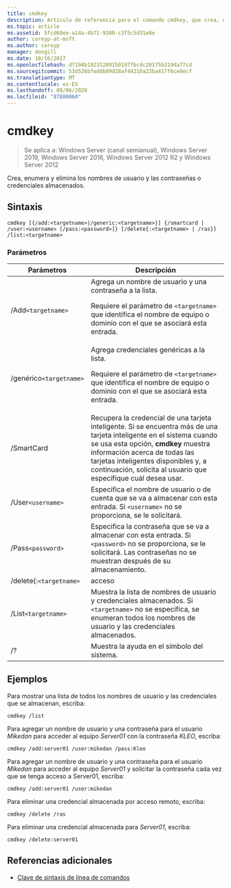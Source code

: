 ```yaml
---
title: cmdkey
description: Artículo de referencia para el comando cmdkey, que crea, enumera y elimina nombres de usuario y contraseñas almacenados, o credenciales.
ms.topic: article
ms.assetid: 5fcd68ee-a14a-4b71-9300-c3f5c5d31e8e
author: coreyp-at-msft
ms.author: coreyp
manager: dongill
ms.date: 10/16/2017
ms.openlocfilehash: d7194b19231209150197fbc4c20175b319da77cd
ms.sourcegitcommit: 53d526bfeddb89d28af44210a23ba417f6ce0ecf
ms.translationtype: MT
ms.contentlocale: es-ES
ms.lasthandoff: 08/06/2020
ms.locfileid: "87880060"
---
```

# <a name="cmdkey"></a>cmdkey

> Se aplica a: Windows Server (canal semianual), Windows Server 2019, Windows Server 2016, Windows Server 2012 R2 y Windows Server 2012

Crea, enumera y elimina los nombres de usuario y las contraseñas o credenciales almacenados.

## <a name="syntax"></a>Sintaxis

```
cmdkey [{/add:<targetname>|/generic:<targetname>}] {/smartcard | /user:<username> [/pass:<password>]} [/delete{:<targetname> | /ras}] /list:<targetname>
```

### <a name="parameters"></a>Parámetros

| Parámetros | Descripción |
| ---------- | ----------- |
| /Add`<targetname>` | Agrega un nombre de usuario y una contraseña a la lista.<p>Requiere el parámetro de `<targetname>` que identifica el nombre de equipo o dominio con el que se asociará esta entrada. |
| /genérico`<targetname>` | Agrega credenciales genéricas a la lista.<p>Requiere el parámetro de `<targetname>` que identifica el nombre de equipo o dominio con el que se asociará esta entrada. |
| /SmartCard | Recupera la credencial de una tarjeta inteligente. Si se encuentra más de una tarjeta inteligente en el sistema cuando se usa esta opción, **cmdkey** muestra información acerca de todas las tarjetas inteligentes disponibles y, a continuación, solicita al usuario que especifique cuál desea usar. |
| /User`<username>` | Especifica el nombre de usuario o de cuenta que se va a almacenar con esta entrada. Si `<username>` no se proporciona, se le solicitará. |
|/Pass`<password>` | Especifica la contraseña que se va a almacenar con esta entrada. Si `<password>` no se proporciona, se le solicitará. Las contraseñas no se muestran después de su almacenamiento. |
| /delete{:`<targetname>` | acceso | Elimina un nombre de usuario y una contraseña de la lista. Si `<targetname>` se especifica, se elimina esa entrada. Si `/ras` se especifica, se elimina la entrada de acceso remoto almacenada. |
| /List`<targetname>` | Muestra la lista de nombres de usuario y credenciales almacenados. Si `<targetname>` no se especifica, se enumeran todos los nombres de usuario y las credenciales almacenados. |
| /? | Muestra la ayuda en el símbolo del sistema. |

## <a name="examples"></a>Ejemplos

Para mostrar una lista de todos los nombres de usuario y las credenciales que se almacenan, escriba:

```
cmdkey /list
```

Para agregar un nombre de usuario y una contraseña para el usuario *Mikedan* para acceder al equipo *Server01* con la contraseña *KLEO*, escriba:

```
cmdkey /add:server01 /user:mikedan /pass:Kleo
```

Para agregar un nombre de usuario y una contraseña para el usuario *Mikedan* para acceder al equipo *Server01* y solicitar la contraseña cada vez que se tenga acceso a Server01, escriba:

```
cmdkey /add:server01 /user:mikedan
```

Para eliminar una credencial almacenada por acceso remoto, escriba:

```
cmdkey /delete /ras
```

Para eliminar una credencial almacenada para *Server01*, escriba:

```
cmdkey /delete:server01
```

## <a name="additional-references"></a>Referencias adicionales

- [Clave de sintaxis de línea de comandos](command-line-syntax-key.md)
